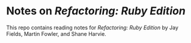 # Notes on _Refactoring: Ruby Edition_

This repo contains reading notes for _Refactoring: Ruby Edition_ by Jay Fields, Martin Fowler, and Shane Harvie.